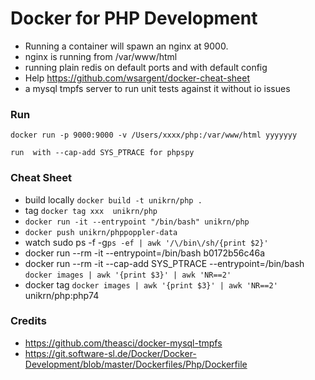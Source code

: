 # Docker for PHP Development
- Running a container will spawn an nginx at 9000.
- nginx is running from /var/www/html
- running plain redis on default ports and with default config
- Help https://github.com/wsargent/docker-cheat-sheet
- a mysql tmpfs server to run unit tests against it without io issues


### Run 
```
docker run -p 9000:9000 -v /Users/xxxx/php:/var/www/html yyyyyyy

run  with --cap-add SYS_PTRACE for phpspy
```

### Cheat Sheet
- build locally `docker build -t unikrn/php .`
- tag `docker tag xxx  unikrn/php`
- `docker run -it --entrypoint "/bin/bash" unikrn/php` 
- `docker push unikrn/phppoppler-data`
- watch sudo ps -f -g`ps -ef | awk '/\/bin\/sh/{print $2}'` 
- docker run --rm -it --entrypoint=/bin/bash b0172b56c46a 
- docker run --rm -it --cap-add SYS_PTRACE --entrypoint=/bin/bash `docker images | awk '{print $3}' | awk 'NR==2'`
- docker tag `docker images | awk '{print $3}' | awk 'NR==2'`  unikrn/php:php74

### Credits
- https://github.com/theasci/docker-mysql-tmpfs
- https://git.software-sl.de/Docker/Docker-Development/blob/master/Dockerfiles/Php/Dockerfile
